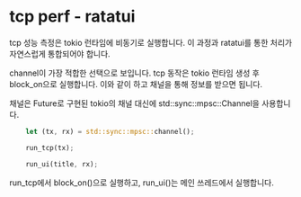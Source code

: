 # tcp perf - ratatui 

tcp 성능 측정은 tokio 런타임에 비동기로 실행합니다. 이 과정과 ratatui를 통한 처리가 
자연스럽게 통합되어야 합니다. 

channel이 가장 적합한 선택으로 보입니다. tcp 동작은 tokio 런타임 생성 후 block_on으로 실행합니다. 
이와 같이 하고 채널을 통해 정보를 받으면 됩니다. 

채널은 Future로 구현된 tokio의 채널 대신에 std::sync::mpsc::Channel을 사용합니다. 

```rust
    let (tx, rx) = std::sync::mpsc::channel();

    run_tcp(tx);

    run_ui(title, rx);
```

run_tcp에서 block_on()으로 실행하고, run_ui()는 메인 쓰레드에서 실행합니다. 



